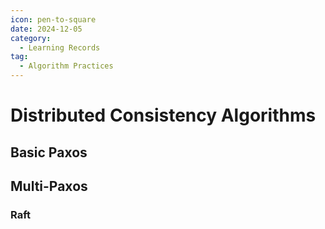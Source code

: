 ```yaml
---
icon: pen-to-square
date: 2024-12-05
category:
  - Learning Records
tag:
  - Algorithm Practices
---
```


# Distributed Consistency Algorithms

## Basic Paxos

## Multi-Paxos

### Raft
